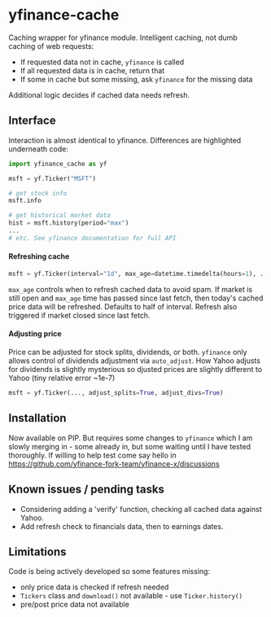 # yfinance-cache
Caching wrapper for yfinance module. Intelligent caching, not dumb caching of web requests:
- If requested data not in cache, `yfinance` is called
- If all requested data is in cache, return that
- If some in cache but some missing, ask `yfinance` for the missing data

Additional logic decides if cached data needs refresh.

## Interface
Interaction is almost identical to yfinance. Differences are highlighted underneath code:

```python
import yfinance_cache as yf

msft = yf.Ticker("MSFT")

# get stock info
msft.info

# get historical market data
hist = msft.history(period="max")
...
# etc. See yfinance documentation for full API
```

#### Refreshing cache
```python
msft = yf.Ticker(interval="1d", max_age=datetime.timedelta(hours=1), ...)
```
`max_age` controls when to refresh cached data to avoid spam. If market is still open and `max_age` time has passed since last fetch, then today's cached price data will be refreshed. 
Defaults to half of interval. Refresh also triggered if market closed since last fetch.

#### Adjusting price
Price can be adjusted for stock splits, dividends, or both. `yfinance` only allows control of dividends adjustment via `auto_adjust`. How Yahoo adjusts for dividends is slightly mysterious so djusted prices are slightly different to Yahoo (tiny relative error ~1e-7)
```python
msft = yf.Ticker(..., adjust_splits=True, adjust_divs=True)
```

## Installation

Now available on PIP. But requires some changes to `yfinance` which I am slowly merging in - some already in, but some waiting until I have tested thoroughly. If willing to help test come say hello in https://github.com/yfinance-fork-team/yfinance-x/discussions

## Known issues / pending tasks

- Considering adding a 'verify' function, checking all cached data against Yahoo.
- Add refresh check to financials data, then to earnings dates.

## Limitations

Code is being actively developed so some features missing:

- only price data is checked if refresh needed
- `Tickers` class and `download()` not available - use `Ticker.history()`
- pre/post price data not available

